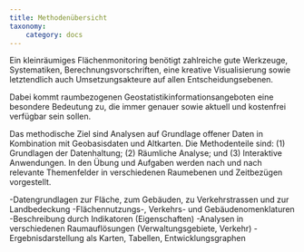 ```yaml
---
title: Methodenübersicht
taxonomy:
    category: docs
---
```


Ein kleinräumiges Flächenmonitoring benötigt zahlreiche gute Werkzeuge, Systematiken,  Berechnungsvorschriften, eine kreative Visualisierung sowie letztendlich auch Umsetzungsakteure auf allen Entscheidungsebenen. 

Dabei kommt raumbezogenen Geostatistikinformationsangeboten eine besondere Bedeutung zu, die immer genauer sowie aktuell und kostenfrei verfügbar sein sollen.  

Das methodische Ziel sind Analysen auf Grundlage offener Daten in Kombination mit Geobasisdaten und Altkarten. Die Methodenteile sind: (1) Grundlagen der Datenhaltung; (2) Räumliche Analyse; und (3) Interaktive Anwendungen. In den Übung und Aufgaben werden nach und nach relevante Themenfelder in verschiedenen Raumebenen und Zeitbezügen vorgestellt.  

-Datengrundlagen zur Fläche, zum Gebäuden, zu Verkehrstrassen und zur Landbedeckung
-Flächennutzungs-, Verkehrs- und Gebäudenomenklaturen
-Beschreibung durch Indikatoren (Eigenschaften)
-Analysen in verschiedenen Raumauflösungen (Verwaltungsgebiete, Verkehr)
-Ergebnisdarstellung als Karten, Tabellen, Entwicklungsgraphen
